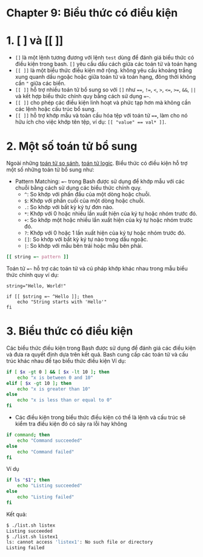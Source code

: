 # Chapter 9: Biểu thức có điều kiện
# 1. [ ] và [[ ]]
- `[]` là một lệnh tương đương với lệnh `test` dùng để đánh giá biểu thức có điều kiện trong bash. `[]` yêu cầu dấu cách giữa các toán tử và toán hạng
- `[[ ]]` là một biểu thức điều kiện mở rộng. không yêu cầu khoảng trắng xung quanh dấu ngoặc hoặc giữa toán tử và toán hạng, đông thời không cần `"` giữa các biến.
- `[[ ]]` hỗ trợ nhiều toán tử bổ sung so với `[]` như `==`, `!=`, `<`, `>`, `<=`, `>=`, `&&`, `||` và kết hợp biểu thức chính quy bằng cách sử dụng `=~`.
- `[[ ]]` cho phép các điều kiện linh hoạt và phức tạp hơn mà không cần các lệnh hoặc cấu trúc bổ sung.
- `[[ ]]` hỗ trợ khớp mẫu và toàn cầu hóa tệp với toán tử `==`, làm cho nó hữu ích cho việc khớp tên tệp, ví dụ: `[[ "value" == val* ]]`.
# 2. Một số toán tử bổ sung
Ngoài những [toán tử so sánh](https://github.com/hoangbuii/helloCloud/blob/main/bash/Chap5.md#12-toan-tu-so-sanh), [toán tử logic](https://github.com/hoangbuii/helloCloud/blob/main/bash/Chap5.md#13-toan-tu-logic). Biểu thức có điều kiện hỗ trợ một số những toán tử bổ sung như:
- Pattern Matching: `=~` trong Bash được sử dụng để khớp mẫu với các chuỗi bằng cách sử dụng các biểu thức chính quy.
    - `^`: So khớp với phần đầu của một dòng hoặc chuỗi.
    - `$`: Khớp với phần cuối của một dòng hoặc chuỗi.
    - `.`: So khớp với bất kỳ ký tự đơn nào.
    - `*`: Khớp với 0 hoặc nhiều lần xuất hiện của ký tự hoặc nhóm trước đó.
    - `+`: So khớp một hoặc nhiều lần xuất hiện của ký tự hoặc nhóm trước đó.
    - `?`: Khớp với 0 hoặc 1 lần xuất hiện của ký tự hoặc nhóm trước đó.
    - `[]`: So khớp với bất kỳ ký tự nào trong dấu ngoặc.
    - `|`: So khớp với mẫu bên trái hoặc mẫu bên phải.
```bash
[[ string =~ pattern ]]
```
Toán tử `=~` hỗ trợ các toán tử và cú pháp khớp khác nhau trong mẫu biểu thức chính quy ví dụ:
```
string="Hello, World!"

if [[ $string =~ ^Hello ]]; then
    echo "String starts with 'Hello'"
fi
```
# 3. Biểu thức có điều kiện
Các biểu thức điều kiện trong Bash được sử dụng để đánh giá các điều kiện và đưa ra quyết định dựa trên kết quả. Bash cung cấp các toán tử và cấu trúc khác nhau để tạo biểu thức điều kiện
Ví dụ:
```bash
if [ $x -gt 0 ] && [ $x -lt 10 ]; then
    echo "x is between 0 and 10"
elif [ $x -gt 10 ]; then
    echo "x is greater than 10"
else
    echo "x is less than or equal to 0"
fi
```
- Các điều kiện trong biểu thức điều kiện có thể là lệnh và cấu trúc sẽ kiểm tra điều kiện đó có sảy ra lỗi hay không
```bash
if command; then
    echo "Command succeeded"
else
    echo "Command failed"
fi
```
Ví dụ
```bash
if ls "$1"; then
    echo "Listing succeeded"
else
    echo "Listing failed"
fi
```
Kết quả:
```bash
$ ./list.sh listex
Listing succeeded
$ ./list.sh listex1
ls: cannot access 'listex1': No such file or directory
Listing failed

```